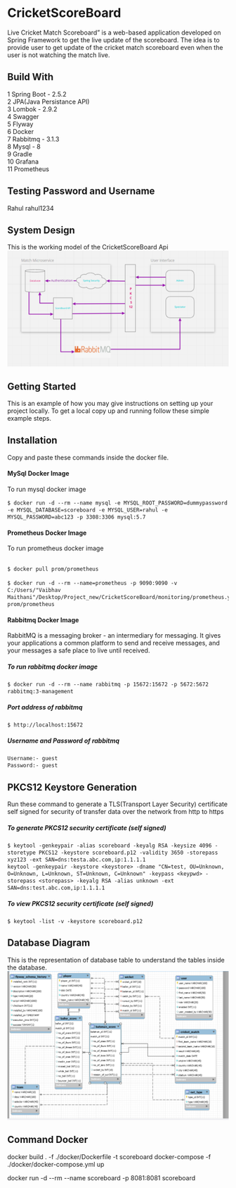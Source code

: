 # CricketScoreBoard
Live Cricket Match Scoreboard” is a web-based application developed on Spring Framework to get the live update of the scoreboard. The idea is to provide user to get update of the cricket match scoreboard even when the user is not watching the match live. 
## Build With
1 Spring Boot - 2.5.2\
2 JPA(Java Persistance API)\
3 Lombok - 2.9.2\
4 Swagger\
5 Flyway\
6 Docker\
7 Rabbitmq - 3.1.3\
8 Mysql - 8\
9 Gradle\
10 Grafana\
11 Prometheus

## Testing Password and Username
Rahul
rahul1234
## System Design
This is the working model of the CricketScoreBoard Api
![](https://github.com/vaibhavmaithani15/CricketScoreBoard/blob/main/src/main/resources/images/system.png)




## Getting Started
This is an example of how you may give instructions on setting up your project locally.
To get a local copy up and running follow these simple example steps.
## Installation 
Copy and paste these commands inside the docker file.
#### MySql Docker Image
To run mysql docker image
~~~
$ docker run -d --rm --name mysql -e MYSQL_ROOT_PASSWORD=dummypassword -e MYSQL_DATABASE=scoreboard -e MYSQL_USER=rahul -e MYSQL_PASSWORD=abc123 -p 3308:3306 mysql:5.7

~~~
#### Prometheus Docker Image
To run prometheus docker image
~~~

$ docker pull prom/prometheus
 
$ docker run -d --rm --name=prometheus -p 9090:9090 -v C:/Users/"Vaibhav Maithani"/Desktop/Project_new/CricketScoreBoard/monitoring/prometheus.yml:/etc/prometheus/prometheus.yml prom/prometheus

~~~

#### Rabbitmq Docker Image
RabbitMQ is a messaging broker - an intermediary for messaging. It gives your applications a common platform to send and receive messages, and your messages a safe place to live until received.

##### To run rabbitmq docker image
~~~
$ docker run -d --rm --name rabbitmq -p 15672:15672 -p 5672:5672 rabbitmq:3-management
 ~~~
##### Port address of rabbitmq
~~~
$ http://localhost:15672
~~~
##### Username and Password of rabbitmq 
~~~
Username:- guest
Password:- guest
~~~

## PKCS12 Keystore Generation 
Run these command to generate a TLS(Transport Layer Security) certificate self signed for security of transfer data over the network from http to https 
##### To generate PKCS12 security certificate (self signed)
~~~
$ keytool -genkeypair -alias scoreboard -keyalg RSA -keysize 4096 -storetype PKCS12 -keystore scoreboard.p12 -validity 3650 -storepass xyz123 -ext SAN=dns:testa.abc.com,ip:1.1.1.1
keytool -genkeypair -keystore <keystore> -dname "CN=test, OU=Unknown, O=Unknown, L=Unknown, ST=Unknown, C=Unknown" -keypass <keypwd> -storepass <storepass> -keyalg RSA -alias unknown -ext SAN=dns:test.abc.com,ip:1.1.1.1
~~~
##### To view PKCS12 security certificate (self signed)
~~~
$ keytool -list -v -keystore scoreboard.p12
~~~

## Database Diagram
This is the representation of database table to understand the tables inside the database.  
![](https://github.com/vaibhavmaithani15/CricketScoreBoard/blob/main/src/main/resources/images/Database.png)

## Command Docker
docker build . -f ./docker/Dockerfile -t scoreboard
docker-compose -f ./docker/docker-compose.yml up

docker run -d --rm --name scoreboard -p 8081:8081 scoreboard






